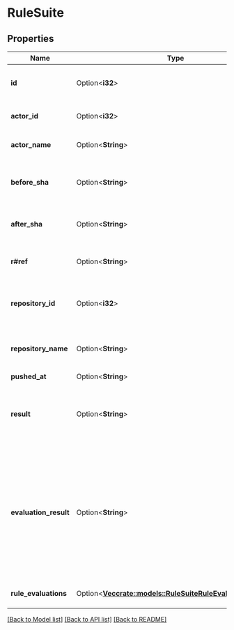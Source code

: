 # RuleSuite

## Properties

Name | Type | Description | Notes
------------ | ------------- | ------------- | -------------
**id** | Option<**i32**> | The unique identifier of the rule insight. | [optional]
**actor_id** | Option<**i32**> | The number that identifies the user. | [optional]
**actor_name** | Option<**String**> | The handle for the GitHub user account. | [optional]
**before_sha** | Option<**String**> | The first commit sha before the push evaluation. | [optional]
**after_sha** | Option<**String**> | The last commit sha in the push evaluation. | [optional]
**r#ref** | Option<**String**> | The ref name that the evaluation ran on. | [optional]
**repository_id** | Option<**i32**> | The ID of the repository associated with the rule evaluation. | [optional]
**repository_name** | Option<**String**> | The name of the repository without the `.git` extension. | [optional]
**pushed_at** | Option<**String**> |  | [optional]
**result** | Option<**String**> | The result of the rule evaluations for rules with the `active` enforcement status. | [optional]
**evaluation_result** | Option<**String**> | The result of the rule evaluations for rules with the `active` and `evaluate` enforcement statuses, demonstrating whether rules would pass or fail if all rules in the rule suite were `active`. | [optional]
**rule_evaluations** | Option<[**Vec<crate::models::RuleSuiteRuleEvaluationsInner>**](rule_suite_rule_evaluations_inner.md)> | Details on the evaluated rules. | [optional]

[[Back to Model list]](../README.md#documentation-for-models) [[Back to API list]](../README.md#documentation-for-api-endpoints) [[Back to README]](../README.md)


